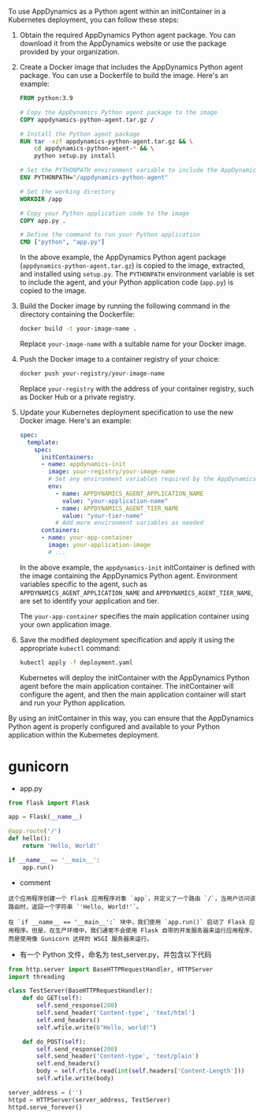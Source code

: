 To use AppDynamics as a Python agent within an initContainer in a Kubernetes deployment, you can follow these steps:

1. Obtain the required AppDynamics Python agent package. You can download it from the AppDynamics website or use the package provided by your organization.

2. Create a Docker image that includes the AppDynamics Python agent package. You can use a Dockerfile to build the image. Here's an example:

   ```Dockerfile
   FROM python:3.9
   
   # Copy the AppDynamics Python agent package to the image
   COPY appdynamics-python-agent.tar.gz /
   
   # Install the Python agent package
   RUN tar -xzf appdynamics-python-agent.tar.gz && \
       cd appdynamics-python-agent-* && \
       python setup.py install
   
   # Set the PYTHONPATH environment variable to include the AppDynamics agent
   ENV PYTHONPATH="/appdynamics-python-agent"
   
   # Set the working directory
   WORKDIR /app
   
   # Copy your Python application code to the image
   COPY app.py .
   
   # Define the command to run your Python application
   CMD ["python", "app.py"]
   ```

   In the above example, the AppDynamics Python agent package (`appdynamics-python-agent.tar.gz`) is copied to the image, extracted, and installed using `setup.py`. The `PYTHONPATH` environment variable is set to include the agent, and your Python application code (`app.py`) is copied to the image.

3. Build the Docker image by running the following command in the directory containing the Dockerfile:

   ```bash
   docker build -t your-image-name .
   ```

   Replace `your-image-name` with a suitable name for your Docker image.

4. Push the Docker image to a container registry of your choice:

   ```bash
   docker push your-registry/your-image-name
   ```

   Replace `your-registry` with the address of your container registry, such as Docker Hub or a private registry.

5. Update your Kubernetes deployment specification to use the new Docker image. Here's an example:

   ```yaml
   spec:
     template:
       spec:
         initContainers:
         - name: appdynamics-init
           image: your-registry/your-image-name
           # Set any environment variables required by the AppDynamics Python agent
           env:
             - name: APPDYNAMICS_AGENT_APPLICATION_NAME
               value: "your-application-name"
             - name: APPDYNAMICS_AGENT_TIER_NAME
               value: "your-tier-name"
             # Add more environment variables as needed
         containers:
         - name: your-app-container
           image: your-application-image
           # ...
   ```

   In the above example, the `appdynamics-init` initContainer is defined with the image containing the AppDynamics Python agent. Environment variables specific to the agent, such as `APPDYNAMICS_AGENT_APPLICATION_NAME` and `APPDYNAMICS_AGENT_TIER_NAME`, are set to identify your application and tier.

   The `your-app-container` specifies the main application container using your own application image.

6. Save the modified deployment specification and apply it using the appropriate `kubectl` command:

   ```bash
   kubectl apply -f deployment.yaml
   ```

   Kubernetes will deploy the initContainer with the AppDynamics Python agent before the main application container. The initContainer will configure the agent, and then the main application container will start and run your Python application.

By using an initContainer in this way, you can ensure that the AppDynamics Python agent is properly configured and available to your Python application within the Kubernetes deployment.


# gunicorn

- app.py
```python
from flask import Flask

app = Flask(__name__)

@app.route('/')
def hello():
    return 'Hello, World!'

if __name__ == '__main__':
    app.run()
```
- comment
```
这个应用程序创建一个 Flask 应用程序对象 `app`，并定义了一个路由 `/`，当用户访问该路由时，返回一个字符串 `'Hello, World!'`。

在 `if __name__ == '__main__':` 块中，我们使用 `app.run()` 启动了 Flask 应用程序。但是，在生产环境中，我们通常不会使用 Flask 自带的开发服务器来运行应用程序，而是使用像 Gunicorn 这样的 WSGI 服务器来运行。
```
- 有一个 Python 文件，命名为 test_server.py，并包含以下代码
```python
from http.server import BaseHTTPRequestHandler, HTTPServer
import threading

class TestServer(BaseHTTPRequestHandler):
    def do_GET(self):
        self.send_response(200)
        self.send_header('Content-type', 'text/html')
        self.end_headers()
        self.wfile.write(b"Hello, world!")

    def do_POST(self):
        self.send_response(200)
        self.send_header('Content-type', 'text/plain')
        self.end_headers()
        body = self.rfile.read(int(self.headers['Content-Length']))
        self.wfile.write(body)

server_address = ('')
httpd = HTTPServer(server_address, TestServer)
httpd.serve_forever()
```

